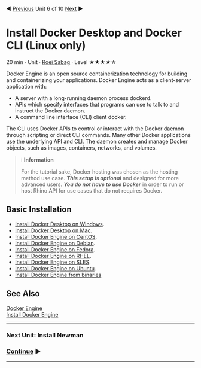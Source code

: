:arrow_backward: [Previous](./05.InstallNewman.md) Unit 6 of 10 [Next]() :arrow_forward:

# Install Docker Desktop and Docker CLI (Linux only)
20 min · Unit · [Roei Sabag](https://www.linkedin.com/in/roei-sabag-247aa18/) · Level ★★★★☆

Docker Engine is an open source containerization technology for building and containerizing your applications. Docker Engine acts as a client-server application with:

* A server with a long-running daemon process dockerd.
* APIs which specify interfaces that programs can use to talk to and instruct the Docker daemon.
* A command line interface (CLI) client docker.  

The CLI uses Docker APIs to control or interact with the Docker daemon through scripting or direct CLI commands. Many other Docker applications use the underlying API and CLI. The daemon creates and manage Docker objects, such as images, containers, networks, and volumes.

> :information_source: **Information**  
> 
> For the tutorial sake, Docker hosting was chosen as the hosting method use case. _**This setup is optional**_ and designed for more advanced users. _**You do not have to use Docker**_ in order to run or host Rhino API for use cases that do not requires Docker.
  
## Basic Installation
* [Install Docker Desktop on Windows](https://docs.docker.com/desktop/windows/install/).
* [Install Docker Desktop on Mac](https://docs.docker.com/desktop/mac/install/).
* [Install Docker Engine on CentOS](https://docs.docker.com/engine/install/centos/).
* [Install Docker Engine on Debian](https://docs.docker.com/engine/install/debian/).
* [Install Docker Engine on Fedora](https://docs.docker.com/engine/install/fedora/).
* [Install Docker Engine on RHEL](https://docs.docker.com/engine/install/rhel/).
* [Install Docker Engine on SLES](https://docs.docker.com/engine/install/sles/).
* [Install Docker Engine on Ubuntu](https://docs.docker.com/engine/install/ubuntu/).
* [Install Docker Engine from binaries](https://docs.docker.com/engine/install/binaries/)
 
## See Also
[Docker Engine](https://docs.docker.com/engine/)  
[Install Docker Engine](https://docs.docker.com/engine/install/)

---
### Next Unit: Install Newman
### [Continue]() :arrow_forward:
---
